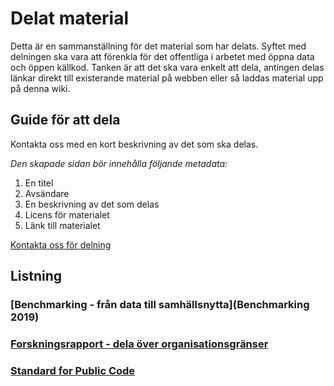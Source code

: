 # Delat material

Detta är en sammanställning för det material som har delats. Syftet med delningen ska vara att förenkla för det offentliga i arbetet med öppna data och öppen källkod. Tanken är att det ska vara enkelt att dela, antingen delas länkar direkt till existerande material på webben eller så laddas material upp på denna wiki.

## Guide för att dela
Kontakta oss med en kort beskrivning av det som ska delas. 

*Den skapade sidan bör innehålla följande metadata:*
1. En titel
2. Avsändare
3. En beskrivning av det som delas
4. Licens för materialet
5. Länk till materialet

[Kontakta oss för delning](maria.dalhage@arbetsformedlingen.se)

## Listning

### [Benchmarking - från data till samhällsnytta](Benchmarking 2019)

### [Forskningsrapport - dela över organisationsgränser](uploads/4906d174106904b8902edf792092c0e7/EGOV2020.pdf)

### [Standard for Public Code](Standard-for-Public-Code)

